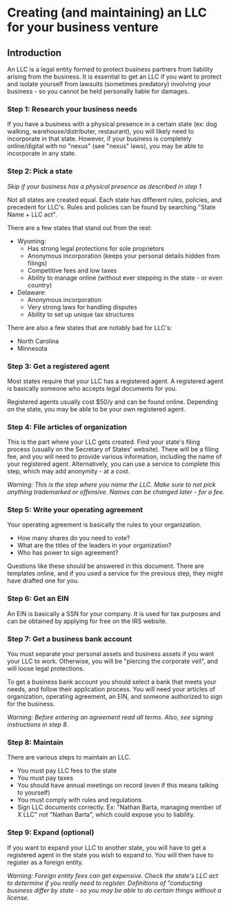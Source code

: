 # Creating (and maintaining) an LLC for your business venture

## Introduction
An LLC is a legal entity formed to protect business partners from liability arising from the business. It is essential to get an LLC if you want to protect and isolate yourself from lawsuits (sometimes predatory) involving your business - so you cannot be held personally liable for damages. 

### Step 1: Research your business needs
If you have a business with a physical presence in a certain state (ex: dog walking, warehouse/distributer, restaurant), you will likely need to incorporate in that state. However, if your business is completely online/digital with no "nexus" (see "nexus" laws), you may be able to incorporate in any state.

### Step 2: Pick a state 
*Skip if your business has a physical presence as described in step 1*

Not all states are created equal. Each state has different rules, policies, and precedent for LLC's. Rules and policies can be found by searching "State Name + LLC act". 

There are a few states that stand out from the rest:  

- Wyoming:
	- Has strong legal protections for sole proprietors
	- Anonymous incorporation (keeps your personal details hidden from filings)
	- Competitive fees and low taxes
	- Ability to manage online (without ever stepping in the state - or even country)
- Delaware:
	- Anonymous incorporation
	- Very strong laws for handling disputes
	- Ability to set up unique tax structures

There are also a few states that are notably bad for LLC's:

- North Carolina
- Minnesota

### Step 3: Get a registered agent

Most states require that your LLC has a registered agent. A registered agent is basically someone who accepts legal documents for you.

Registered agents usually cost $50/y and can be found online. Depending on the state, you may be able to be your own registered agent.

### Step 4: File articles of organization

This is the part where your LLC gets created. Find your state's filing process (usually on the Secretary of States' website). There will be a filing fee, and you will need to provide various information, including the name of your registered agent. Alternatively, you can use a service to complete this step, which may add anonymity - at a cost.

_Warning: This is the step where you name the LLC. Make sure to not pick anything trademarked or offensive. Names can be changed later - for a fee._

### Step 5: Write your operating agreement

Your operating agreement is basically the rules to your organization.

- How many shares do you need to vote?
- What are the titles of the leaders in your organization?
- Who has power to sign agreement?

Questions like these should be answered in this document. There are templates online, and if you used a service for the previous step, they might have drafted one for you.

### Step 6: Get an EIN

An EIN is basically a SSN for your company. It is used for tax purposes and can be obtained by applying for free on the IRS website.

### Step 7: Get a business bank account

You must separate your personal assets and business assets if you want your LLC to work. Otherwise, you will be "piercing the corporate veil", and will loose legal protections.

To get a business bank account you should select a bank that meets your needs, and follow their application process. You will need your articles of organization, operating agreement, an EIN, and someone authorized to sign for the business.

_Warning: Before entering an agreement read all terms. Also, see signing instructions in step 8._

### Step 8: Maintain

There are various steps to maintain an LLC.

- You must pay LLC fees to the state
- You must pay taxes
- You should have annual meetings on record (even if this means talking to yourself)
- You must comply with rules and regulations
- Sign LLC documents correctly. Ex: "Nathan Barta, managing member of X LLC" not "Nathan Barta", which could expose you to liability.

### Step 9: Expand (optional)

If you want to expand your LLC to another state, you will have to get a registered agent in the state you wish to expand to. You will then have to register as a foreign entity. 

_Warning: Foreign entity fees can get expensive. Check the state's LLC act to determine if you really need to register. Definitions of "conducting business differ by state - so you may be able to do certain things without a license._
